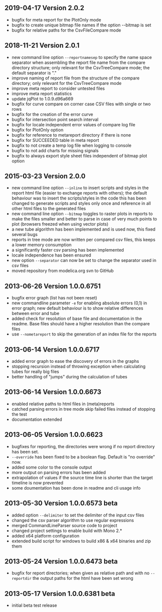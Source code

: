 ## 2019-04-17 Version 2.0.2
* bugfix for meta report for the PlotOnly mode
* bugfix to create unique bitmap file names if the option --bitmap is set
* bugfix for relative paths for the CsvFileCompare mode

## 2018-11-21 Version 2.0.1
* new command line option `--reportnamesep` to specify the name space separator when assembling the report file name from the compare directory structure; only relevant for the CsvTreeCompare mode; the default separator is "."
* improve naming of report file from the structure of the compare directory; only relevant for the CsvTreeCompare mode
* improve meta report to consider untested files
* improve meta report statistics
* update jqPlot to 1.0.9.d96a669
* bugfix for curve compare on corner case CSV files with single or two rows
* bugfix for the creation of the error curve
* bugfix for intersection point search interval
* bugfix for locale independent error values of compare log file
* bugfix for PlotOnly option
* bugfix for reference to metareport directory if there is none
* bugfix for SUCCEEDED table in meta report
* bugfix to not create a temp log file when logging to console
* bugfix to not add charts for missing signals
* bugfix to always export style sheet files independent of bitmap plot option

## 2015-03-23 Version 2.0.0
* new command line option `--inline` to insert scripts and styles in the report html file (easier to exchange reports with others); the default behaviour was to insert the scripts/styles in the code this has been changed to generate scripts and styles only once and reference in all other html files to the generated files
* new command line option `--bitmap` toggles to raster plots in reports to make the files smaller and better to parse in case of very much points to plot (browsers freezed when using vector plots)
* a new tube algorithm has been implemented and is used now, this fixed several bugs
* reports in tree mode are now written per compared csv files, this keeps a lower memory consumption
* a significantly faster csv parsing has been implemented
* locale independence has been ensured
* new option `--separator` can now be set to change the separator used in csv files
* moved repository from modelica.org svn to GitHub

## 2013-06-26 Version 1.0.0.6751
* bugfix error graph (list has not been reset)
* new commandline parameter `-e` for enabling absolute errors (0,1) in error graph; new default behaviour is to show relative differences between error and tube
* added check for resolution of base file and documentation in the readme. Base files should have a higher resolution than the compare files
* use `--nometareport` to skip the generation of an index file for the reports

## 2013-06-14 Version 1.0.0.6717
* added error graph to ease the discovery of errors in the graphs
* stopping recursion instead of throwing exception when calculating tubes for really big files
* better handling of "jumps" during the calculation of tubes

## 2013-06-14 Version 1.0.0.6673
* enabled relative paths to html files in (meta)reports
* catched parsing errors in tree mode skip failed files instead of stopping the test
* documentation extended

## 2013-06-05 Version 1.0.0.6623
* bugfixes for reporting, the directories were wrong if no report directory has been set.
* `--override` has been fixed to be a boolean flag. Default is "no override" now.
* added some color to the console output
* more output on parsing errors has been added
* extrapolation of values if the source time line is shorter than the target timeline is now prevented
* some doumentation has been done in readme and cli usage info

## 2013-05-30 Version 1.0.0.6573 beta
* added option `--delimiter` to set the delimiter of the input csv files
* changed the csv parser algorithm to use regular expressions
* merged CommandLineParser source code to project
* changed project settings to enable build with Mono 2.*
* added x64 platform configuration
* extended build script for windows to build x86 & x64 binaries and zip them

## 2013-05-24 Version 1.0.0.6473 beta
* bugfix for report directories; when given as relative path and with no `--reportdir` the output paths for the html have been set wrong

## 2013-05-17 Version 1.0.0.6381 beta
* initial beta test release
